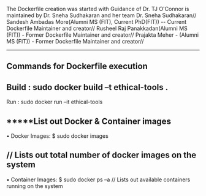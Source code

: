 The Dockerfile creation was started with Guidance of Dr. TJ O'Connor  is maintained by Dr. Sneha Sudhakaran and  her team 
Dr. Sneha Sudhakaran//
Sandesh Ambadas More(Alumni MS (FIT), Current PhD(FIT)) -- Current Dockerfile Maintainer and creator//
Rusheel Raj Panakkadan(Alumni MS (FIT)) - Former Dockerfile Maintainer and creator//
Prajakta Meher - (Alumni MS (FIT)) - Former Dockerfile Maintainer and creator//
****************************************

**Commands for Dockerfile execution**
------------------------------------------------------------
Build : sudo docker build –t ethical-tools .       
------------------------------------------------------------
Run : sudo docker run –it ethical-tools

*****List out Docker & Container images
------------------------------------------------------------
• Docker Images: $ sudo docker images

// Lists out total number of docker images on the system
------------------------------------------------------------
• Container Images: $ sudo docker ps –a
// Lists out available containers running on the system



